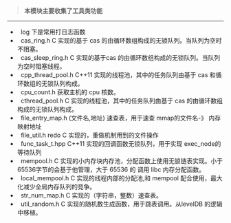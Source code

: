 >**本模块主要收集了工具类功能**
* * *
*   log 下是常用打日志函数
*   cas_ring.h C 实现的基于 cas 的由循环数组构成的无锁队列。当队列为空时不阻塞。
*   cas_sleep_ring.h C 实现的基于cas 的由循环数组构成的无锁队列。当队列为空时阻塞线程。
*   cpp_thread_pool.h C++11 实现的线程池，其中的任务队列由基于 cas 和循环数组的无锁队列构成。
*   cpu_count.h 获取主机的 cpu 核数。
*   cthread_pool.h C 实现的线程池，其中的任务队列由基于 cas 的由循环数组构成的无锁队列构成。
*   file_entry_map.h (文件名,地址) 速查表，用于速查 mmap的文件名-》 内存映射地址
*   file_util.h redo C 实现的，重做机制用到的文件操作
*   func_task_t.hpp  C++11 实现的回调函数无锁队列，用于实现 exec_node的等待队列
*   mempool.h C 实现的小内存块内存池，分配函数上使用无锁链表实现。小于 65536字节的会基于他管理，大于 65536 的 调用 libc 内存分配函数。
*   local_mempool.h C 实现的线程内部的分配池,和 mempool 配合使用，最大化减少全局内存队列的竞争。
*   str_num_map.h  C 实现的（字符串，整数）速查表。
*   util_random.h  C 实现的随机数生成函数，用于跳表调用。从levelDB 的逻辑中移植。

